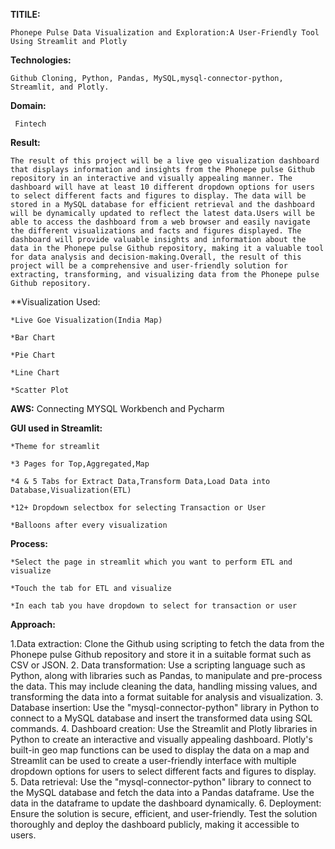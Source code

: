 **TITILE:**


    Phonepe Pulse Data Visualization and Exploration:A User-Friendly Tool Using Streamlit and Plotly


**Technologies:**


    Github Cloning, Python, Pandas, MySQL,mysql-connector-python, Streamlit, and Plotly.
  
**Domain:**


     Fintech
    
**Result:**


    The result of this project will be a live geo visualization dashboard that displays information and insights from the Phonepe pulse Github repository in an interactive and visually appealing manner. The dashboard will have at least 10 different dropdown options for users to select different facts and figures to display. The data will be stored in a MySQL database for efficient retrieval and the dashboard will be dynamically updated to reflect the latest data.Users will be able to access the dashboard from a web browser and easily navigate the different visualizations and facts and figures displayed. The dashboard will provide valuable insights and information about the data in the Phonepe pulse Github repository, making it a valuable tool for data analysis and decision-making.Overall, the result of this project will be a comprehensive and user-friendly solution for extracting, transforming, and visualizing data from the Phonepe pulse Github repository.


**Visualization Used:


    *Live Goe Visualization(India Map)
    
    *Bar Chart
    
    *Pie Chart

    *Line Chart
    
    *Scatter Plot
    

**AWS:**
    Connecting MYSQL Workbench and Pycharm

**GUI used in Streamlit:**

    *Theme for streamlit

    *3 Pages for Top,Aggregated,Map
  
    *4 & 5 Tabs for Extract Data,Transform Data,Load Data into Database,Visualization(ETL)
  
    *12+ Dropdown selectbox for selecting Transaction or User
  
    *Balloons after every visualization
  

**Process:**


    *Select the page in streamlit which you want to perform ETL and visualize
    
    *Touch the tab for ETL and visualize
    
    *In each tab you have dropdown to select for transaction or user


**Approach:**


  1.Data extraction: Clone the Github using scripting to fetch the data from the Phonepe pulse Github repository and store it in a suitable format such as CSV
  or JSON.
  2. Data transformation: Use a scripting language such as Python, along with libraries such as Pandas, to manipulate and pre-process the data. This may
  include cleaning the data, handling missing values, and transforming the data
  into a format suitable for analysis and visualization.
  3. Database insertion: Use the "mysql-connector-python" library in Python to connect to a MySQL database and insert the transformed data using SQL commands.
  4. Dashboard creation: Use the Streamlit and Plotly libraries in Python to create an interactive and visually appealing dashboard. Plotly's built-in geo map
  functions can be used to display the data on a map and Streamlit can be used to create a user-friendly interface with multiple dropdown options for users to
  select different facts and figures to display.
  5. Data retrieval: Use the "mysql-connector-python" library to connect to the MySQL database and fetch the data into a Pandas dataframe. Use the data in the           dataframe to update the dashboard dynamically.
  6. Deployment: Ensure the solution is secure, efficient, and user-friendly. Test the solution thoroughly and deploy the dashboard publicly, making it
  accessible to users.

  
  
      
